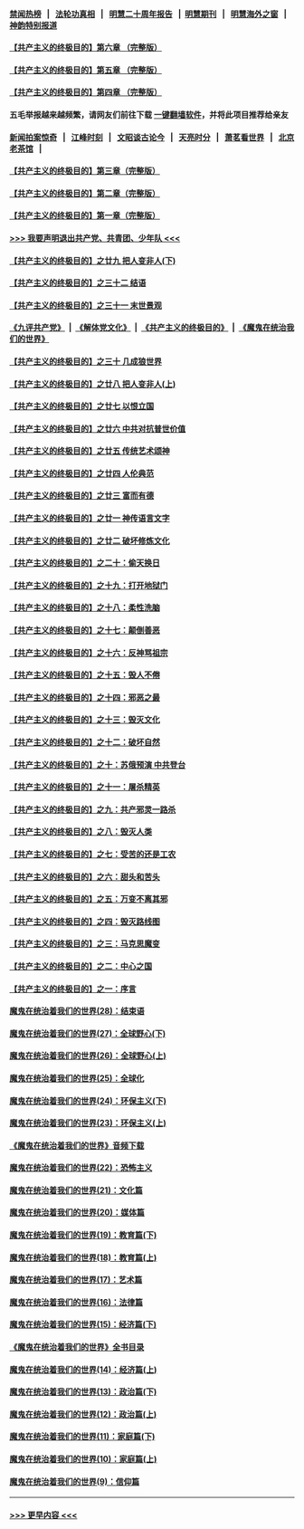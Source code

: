 #### [禁闻热榜](热点新闻.md?=0)  &nbsp;&nbsp;|&nbsp;&nbsp; [法轮功真相](https://github.com/gfw-breaker/truth/blob/master/README.md?=0) &nbsp;&nbsp;|&nbsp;&nbsp; [明慧二十周年报告](https://github.com/gfw-breaker/mh-reports/blob/master/README.md?=0) &nbsp;&nbsp;|&nbsp;&nbsp;[明慧期刊](https://github.com/gfw-breaker/mh-qikan) &nbsp;&nbsp;|&nbsp;&nbsp; [明慧海外之窗](https://github.com/gfw-breaker/mh-news/blob/master/README.md?=0) &nbsp;&nbsp;|&nbsp;&nbsp; [神韵特别报道](https://github.com/gfw-breaker/mh-news/blob/master/shenyun.md?=0)
#### [【共产主义的终极目的】第六章 （完整版）](../pages/nsc422/n11428913.md?t=03101131) 
#### [【共产主义的终极目的】第五章 （完整版）](../pages/nsc422/n11428912.md?t=03101131) 
#### [【共产主义的终极目的】第四章 （完整版）](../pages/nsc422/n11428907.md?t=03101131) 
#### 五毛举报越来越频繁，请网友们前往下载 [一键翻墙软件](https://github.com/gfw-breaker/ssr-accounts)，并将此项目推荐给亲友
#### [新闻拍案惊奇](https://github.com/gfw-breaker/banned-news/blob/master/pages/link4.md) &nbsp;&nbsp;|&nbsp;&nbsp; [江峰时刻](https://github.com/gfw-breaker/banned-news/blob/master/pages/link4.md) &nbsp;&nbsp;|&nbsp;&nbsp; [文昭谈古论今](https://github.com/gfw-breaker/banned-news/blob/master/pages/link4.md) &nbsp;&nbsp;|&nbsp;&nbsp; [天亮时分](https://github.com/gfw-breaker/banned-news/blob/master/pages/link4.md) &nbsp;&nbsp;|&nbsp;&nbsp; [萧茗看世界](https://github.com/gfw-breaker/banned-news/blob/master/pages/link4.md) &nbsp;&nbsp;|&nbsp;&nbsp; [北京老茶馆](https://github.com/gfw-breaker/banned-news/blob/master/pages/link4.md) &nbsp;&nbsp;|&nbsp;&nbsp; 
#### [【共产主义的终极目的】第三章（完整版）](../pages/nsc422/n11428848.md?t=03101131) 
#### [【共产主义的终极目的】第二章（完整版）](../pages/nsc422/n11428831.md?t=03101131) 
#### [【共产主义的终极目的】第一章（完整版）](../pages/nsc422/n11417651.md?t=03101131) 
#### [>>> 我要声明退出共产党、共青团、少年队 <<<](https://github.com/begood0513/goodnews/blob/master/quit/letter.md) 
#### [【共产主义的终极目的】之廿九 把人变非人(下)](../pages/nsc422/n11344140.md?t=03101131) 
#### [【共产主义的终极目的】之三十二 结语](../pages/nsc422/n11360535.md?t=03101131) 
#### [【共产主义的终极目的】之三十一 末世景观](../pages/nsc422/n11351129.md?t=03101131) 
#### [《九评共产党》](https://github.com/begood0513/9ping.md/blob/master/README.md) &nbsp;|&nbsp; [《解体党文化》](../../../../jtdwh.md/blob/master/README.md)  &nbsp;|&nbsp; [《共产主义的终极目的》](../../../../gczydzjmd.md/blob/master/README.md) &nbsp;|&nbsp; [《魔鬼在统治我们的世界》](../../../../mgztzwmdsj.md/blob/master/README.md) 
#### [【共产主义的终极目的】之三十 几成狼世界](../pages/nsc422/n11348280.md?t=03101131) 
#### [【共产主义的终极目的】之廿八 把人变非人(上)](../pages/nsc422/n11340492.md?t=03101131) 
#### [【共产主义的终极目的】之廿七 以恨立国](../pages/nsc422/n11336944.md?t=03101131) 
#### [【共产主义的终极目的】之廿六 中共对抗普世价值](../pages/nsc422/n11324785.md?t=03101131) 
#### [【共产主义的终极目的】之廿五 传统艺术颂神](../pages/nsc422/n11296396.md?t=03101131) 
#### [【共产主义的终极目的】之廿四 人伦典范](../pages/nsc422/n11296397.md?t=03101131) 
#### [【共产主义的终极目的】之廿三 富而有德](../pages/nsc422/n11283598.md?t=03101131) 
#### [【共产主义的终极目的】之廿一 神传语言文字](../pages/nsc422/n11263265.md?t=03101131) 
#### [【共产主义的终极目的】之廿二 破坏修炼文化](../pages/nsc422/n11245728.md?t=03101131) 
#### [【共产主义的终极目的】之二十：偷天换日](../pages/nsc422/n11238846.md?t=03101131) 
#### [【共产主义的终极目的】之十九：打开地狱门](../pages/nsc422/n11206376.md?t=03101131) 
#### [【共产主义的终极目的】之十八：柔性洗脑](../pages/nsc422/n11199994.md?t=03101131) 
#### [【共产主义的终极目的】之十七：颠倒善恶](../pages/nsc422/n11179782.md?t=03101131) 
#### [【共产主义的终极目的】之十六：反神骂祖宗](../pages/nsc422/n11166798.md?t=03101131) 
#### [【共产主义的终极目的】之十五：毁人不倦](../pages/nsc422/n11166792.md?t=03101131) 
#### [【共产主义的终极目的】之十四：邪恶之最](../pages/nsc422/n11150249.md?t=03101131) 
#### [【共产主义的终极目的】之十三：毁灭文化](../pages/nsc422/n11135227.md?t=03101131) 
#### [【共产主义的终极目的】之十二：破坏自然](../pages/nsc422/n11135214.md?t=03101131) 
#### [【共产主义的终极目的】之十：苏俄预演 中共登台](../pages/nsc422/n11118424.md?t=03101131) 
#### [【共产主义的终极目的】之十一：屠杀精英](../pages/nsc422/n11118442.md?t=03101131) 
#### [【共产主义的终极目的】之九：共产邪灵一路杀](../pages/nsc422/n11114139.md?t=03101131) 
#### [【共产主义的终极目的】之八：毁灭人类](../pages/nsc422/n11108503.md?t=03101131) 
#### [【共产主义的终极目的】之七：受苦的还是工农](../pages/nsc422/n11101809.md?t=03101131) 
#### [【共产主义的终极目的】之六：甜头和苦头](../pages/nsc422/n11096971.md?t=03101131) 
#### [【共产主义的终极目的】之五：万变不离其邪](../pages/nsc422/n11091285.md?t=03101131) 
#### [【共产主义的终极目的】之四：毁灭路线图](../pages/nsc422/n11086284.md?t=03101131) 
#### [【共产主义的终极目的】之三：马克思魔变](../pages/nsc422/n11061941.md?t=03101131) 
#### [【共产主义的终极目的】之二：中心之国](../pages/nsc422/n11047728.md?t=03101131) 
#### [【共产主义的终极目的】之一：序言](../pages/nsc422/n11086077.md?t=03101131) 
#### [魔鬼在统治着我们的世界(28)：结束语](../pages/nsc422/n10936246.md?t=03101131) 
#### [魔鬼在统治着我们的世界(27)：全球野心(下)](../pages/nsc422/n10928319.md?t=03101131) 
#### [魔鬼在统治着我们的世界(26)：全球野心(上)](../pages/nsc422/n10900318.md?t=03101131) 
#### [魔鬼在统治着我们的世界(25)：全球化](../pages/nsc422/n10788205.md?t=03101131) 
#### [魔鬼在统治着我们的世界(24)：环保主义(下)](../pages/nsc422/n10695307.md?t=03101131) 
#### [魔鬼在统治着我们的世界(23)：环保主义(上)](../pages/nsc422/n10688613.md?t=03101131) 
#### [《魔鬼在统治着我们的世界》音频下载](../pages/nsc422/n10635553.md?t=03101131) 
#### [魔鬼在统治着我们的世界(22)：恐怖主义](../pages/nsc422/n10614727.md?t=03101131) 
#### [魔鬼在统治着我们的世界(21)：文化篇](../pages/nsc422/n10597706.md?t=03101131) 
#### [魔鬼在统治着我们的世界(20)：媒体篇](../pages/nsc422/n10586579.md?t=03101131) 
#### [魔鬼在统治着我们的世界(19)：教育篇(下)](../pages/nsc422/n10564808.md?t=03101131) 
#### [魔鬼在统治着我们的世界(18)：教育篇(上)](../pages/nsc422/n10526970.md?t=03101131) 
#### [魔鬼在统治着我们的世界(17)：艺术篇](../pages/nsc422/n10499093.md?t=03101131) 
#### [魔鬼在统治着我们的世界(16)：法律篇](../pages/nsc422/n10485969.md?t=03101131) 
#### [魔鬼在统治着我们的世界(15)：经济篇(下)](../pages/nsc422/n10469975.md?t=03101131) 
#### [《魔鬼在统治着我们的世界》全书目录](../pages/nsc422/n10464261.md?t=03101131) 
#### [魔鬼在统治着我们的世界(14)：经济篇(上)](../pages/nsc422/n10457370.md?t=03101131) 
#### [魔鬼在统治着我们的世界(13)：政治篇(下)](../pages/nsc422/n10448270.md?t=03101131) 
#### [魔鬼在统治着我们的世界(12)：政治篇(上)](../pages/nsc422/n10444576.md?t=03101131) 
#### [魔鬼在统治着我们的世界(11)：家庭篇(下)](../pages/nsc422/n10440961.md?t=03101131) 
#### [魔鬼在统治着我们的世界(10)：家庭篇(上)](../pages/nsc422/n10435448.md?t=03101131) 
#### [魔鬼在统治着我们的世界(9)：信仰篇](../pages/nsc422/n10432159.md?t=03101131) 

----
#### [ >>> 更早内容 <<< ](../indexes/nsc422-earlier.md)
